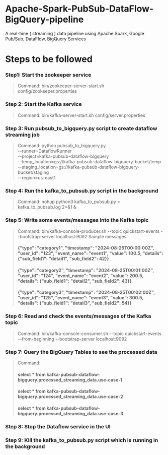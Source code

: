 # Apache-Spark-PubSub-DataFlow-BigQuery-pipeline
A real-time ( streaming ) data pipeline using Apache Spark, Google Pub/Sub, DataFlow, BigQuery Services


# Steps to be followed

### Step1: Start the zookeeper service
> Command: bin/zookeeper-server-start.sh config/zookeeper.properties


### Step 2: Start the Kafka service
> Command: bin/kafka-server-start.sh config/server.properties

### Step 3: Run pubsub_to_bigquery.py script to create dataflow streaming job
> Command: python pubsub_to_bigquery.py \
    --runner=DataflowRunner \
    --project=kafka-pubsub-dataflow-bigquery \
    --temp_location=gs://kafka-pubsub-dataflow-bigquery-bucket/temp \
    --staging_location=gs://kafka-pubsub-dataflow-bigquery-bucket/staging \
    --region=us-east1


### Step 4: Run the kafka_to_pubsub.py script in the background
> Command: nohup python3 kafka_to_pubsub.py > kafka_to_pubsub.log 2>&1 &



### Step 5: Write some events/messages into the Kafka topic 

> Command: bin/kafka-console-producer.sh --topic quickstart-events --bootstrap-server localhost:9092
Sample messages:
> #### {"type": "category1", "timestamp": "2024-08-25T00:00:00Z", "user_id": "123", "event_name": "event1", "value": 100.5, "details": {"sub_field1": "detail1", "sub_field2": 42}}
> ####  {"type": "category2", "timestamp": "2024-08-25T00:01:00Z", "user_id": "124", "event_name": "event2", "value": 200.5, "details": {"sub_field1": "detail2", "sub_field2": 43}}
> ####    {"type": "category3", "timestamp": "2024-08-25T00:02:00Z", "user_id": "125", "event_name": "event3", "value": 300.5, "details": {"sub_field1": "detail3", "sub_field2": 54}}




### Step 6: Read and check the events/messages of the Kafka topic

> Command: bin/kafka-console-consumer.sh --topic quickstart-events --from-beginning --bootstrap-server localhost:9092


### Step 7: Query the BigQuery Tables to see the processed data

> Command: 
> #### select * from kafka-pubsub-dataflow-bigquery.processed_streaming_data.use-case-1
> #### select * from kafka-pubsub-dataflow-bigquery.processed_streaming_data.use-case-2
> #### select * from kafka-pubsub-dataflow-bigquery.processed_streaming_data.use-case-3



### Step 8: Stop the Dataflow service in the UI

### Step 9: Kill the kafka_to_pubsub.py script which is running in the background

